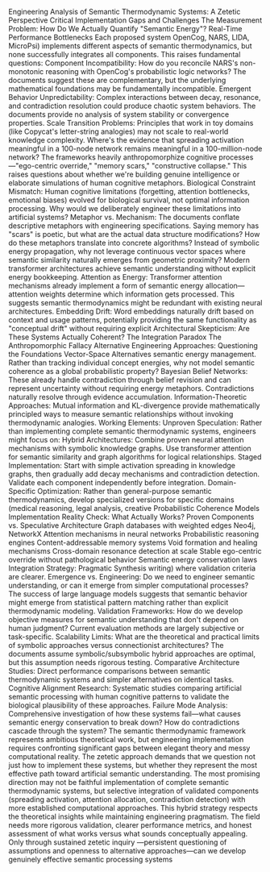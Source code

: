 Engineering Analysis of Semantic Thermodynamic
Systems: A Zetetic Perspective
Critical Implementation Gaps and Challenges
The Measurement Problem: How Do We Actually Quantify "Semantic Energy"?
Real-Time Performance Bottlenecks
Each proposed system OpenCog, NARS, LIDA, MicroPsi) implements different aspects of
semantic thermodynamics, but none successfully integrates all components. This raises
fundamental questions:
Component Incompatibility: How do you reconcile NARS's non-monotonic reasoning with
OpenCog's probabilistic logic networks? The documents suggest these are complementary, but
the underlying mathematical foundations may be fundamentally incompatible.
Emergent Behavior Unpredictability: Complex interactions between decay, resonance, and
contradiction resolution could produce chaotic system behaviors. The documents provide no
analysis of system stability or convergence properties.
Scale Transition Problems: Principles that work in toy domains (like Copycat's letter-string
analogies) may not scale to real-world knowledge complexity. Where's the evidence that
spreading activation meaningful in a 100-node network remains meaningful in a 100-million-node
network?
The frameworks heavily anthropomorphize cognitive processes—"ego-centric override,"
"memory scars," "constructive collapse." This raises questions about whether we're building
genuine intelligence or elaborate simulations of human cognitive metaphors.
Biological Constraint Mismatch: Human cognitive limitations (forgetting, attention bottlenecks,
emotional biases) evolved for biological survival, not optimal information processing. Why would
we deliberately engineer these limitations into artificial systems?
Metaphor vs. Mechanism: The documents conflate descriptive metaphors with engineering
specifications. Saying memory has "scars" is poetic, but what are the actual data structure
modifications? How do these metaphors translate into concrete algorithms?
Instead of symbolic energy propagation, why not leverage continuous vector spaces where
semantic similarity naturally emerges from geometric proximity? Modern transformer
architectures achieve semantic understanding without explicit energy bookkeeping.
Attention as Energy: Transformer attention mechanisms already implement a form of semantic
energy allocation—attention weights determine which information gets processed. This suggests
semantic thermodynamics might be redundant with existing neural architectures.
Embedding Drift: Word embeddings naturally drift based on context and usage patterns,
potentially providing the same functionality as "conceptual drift" without requiring explicit
Architectural Skepticism: Are These Systems Actually Coherent?
The Integration Paradox
The Anthropomorphic Fallacy
Alternative Engineering Approaches: Questioning the Foundations
Vector-Space Alternatives
semantic energy management.
Rather than tracking individual concept energies, why not model semantic coherence as a global
probabilistic property?
Bayesian Belief Networks: These already handle contradiction through belief revision and can
represent uncertainty without requiring energy metaphors. Contradictions naturally resolve
through evidence accumulation.
Information-Theoretic Approaches: Mutual information and KL-divergence provide
mathematically principled ways to measure semantic relationships without invoking
thermodynamic analogies.
Working Elements:
Unproven Speculation:
Rather than implementing complete semantic thermodynamic systems, engineers might focus
on:
Hybrid Architectures: Combine proven neural attention mechanisms with symbolic knowledge
graphs. Use transformer attention for semantic similarity and graph algorithms for logical
relationships.
Staged Implementation: Start with simple activation spreading in knowledge graphs, then
gradually add decay mechanisms and contradiction detection. Validate each component
independently before integration.
Domain-Specific Optimization: Rather than general-purpose semantic thermodynamics,
develop specialized versions for specific domains (medical reasoning, legal analysis, creative
Probabilistic Coherence Models
Implementation Reality Check: What Actually Works?
Proven Components vs. Speculative Architecture
Graph databases with weighted edges Neo4j, NetworkX
Attention mechanisms in neural networks
Probabilistic reasoning engines
Content-addressable memory systems
Void formation and healing mechanisms
Cross-domain resonance detection at scale
Stable ego-centric override without pathological behavior
Semantic energy conservation laws
Integration Strategy: Pragmatic Synthesis
writing) where validation criteria are clearer.
Emergence vs. Engineering: Do we need to engineer semantic understanding, or can it emerge
from simpler computational processes? The success of large language models suggests that
semantic behavior might emerge from statistical pattern matching rather than explicit
thermodynamic modeling.
Validation Frameworks: How do we develop objective measures for semantic understanding
that don't depend on human judgment? Current evaluation methods are largely subjective or
task-specific.
Scalability Limits: What are the theoretical and practical limits of symbolic approaches versus
connectionist architectures? The documents assume symbolic/subsymbolic hybrid approaches
are optimal, but this assumption needs rigorous testing.
Comparative Architecture Studies: Direct performance comparisons between semantic
thermodynamic systems and simpler alternatives on identical tasks.
Cognitive Alignment Research: Systematic studies comparing artificial semantic processing
with human cognitive patterns to validate the biological plausibility of these approaches.
Failure Mode Analysis: Comprehensive investigation of how these systems fail—what causes
semantic energy conservation to break down? How do contradictions cascade through the
system?
The semantic thermodynamic framework represents ambitious theoretical work, but engineering
implementation requires confronting significant gaps between elegant theory and messy
computational reality. The zetetic approach demands that we question not just how to
implement these systems, but whether they represent the most effective path toward artificial
semantic understanding.
The most promising direction may not be faithful implementation of complete semantic
thermodynamic systems, but selective integration of validated components (spreading
activation, attention allocation, contradiction detection) with more established computational
approaches. This hybrid strategy respects the theoretical insights while maintaining engineering
pragmatism.
The field needs more rigorous validation, clearer performance metrics, and honest assessment of
what works versus what sounds conceptually appealing. Only through sustained zetetic inquiry
—persistent questioning of assumptions and openness to alternative approaches—can we
develop genuinely effective semantic processing systems
